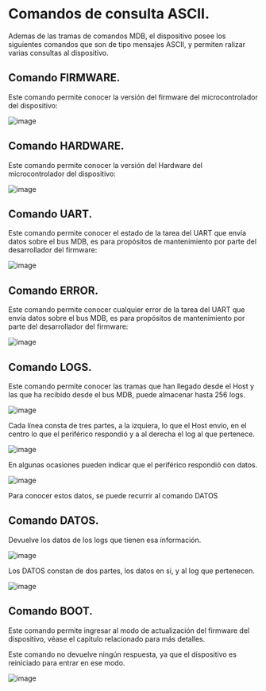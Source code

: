 # Comandos de consulta ASCII.

Ademas de las tramas de comandos MDB, el dispositivo posee los siguientes comandos que son de tipo mensajes ASCII, y permiten ralizar varias consultas al dispositivo.

## Comando FIRMWARE.

Este comando permite conocer la versión del firmware del microcontrolador del dispositivo:

![image](https://github.com/user-attachments/assets/ddf066ee-e9e1-480a-ae39-d15ecf015ab8)

## Comando HARDWARE.

Este comando permite conocer la versión del Hardware del microcontrolador del dispositivo:

![image](https://github.com/user-attachments/assets/d7cf4699-c66e-4abd-af71-55d2edb1a9d9)

## Comando UART.

Este comando permite conocer el estado de la tarea del UART que envía datos sobre el bus MDB, es para propósitos de mantenimiento por parte del desarrollador del firmware:

![image](https://github.com/user-attachments/assets/41849251-5713-4f2e-ba18-342bef0e406a)

## Comando ERROR.

Este comando permite conocer cualquier error de la tarea del UART que envía datos sobre el bus MDB, es para propósitos de mantenimiento por parte del desarrollador del firmware:

![image](https://github.com/user-attachments/assets/d4813bd8-8b52-4cf9-a20c-4fa1a96f4c3d)


## Comando LOGS.

Este comando permite conocer las tramas que han llegado desde el Host y las que ha recibido desde el bus MDB, puede almacenar hasta 256 logs.


![image](https://github.com/user-attachments/assets/c119abb8-958a-4566-90f9-1a7656630b8f)

Cada línea consta de tres partes, a la izquiera, lo que el Host envío, en el centro lo que el periférico respondió y a al derecha el log al que pertenece.

![image](https://github.com/user-attachments/assets/5605d902-ce71-4562-9c07-cd13b868522a)

En algunas ocasiones pueden indicar que el periférico respondió con datos.

![image](https://github.com/user-attachments/assets/e7d1dd1f-523a-4fa9-903d-817f7680996f)

Para conocer estos datos, se puede recurrir al comando DATOS

## Comando DATOS.

Devuelve los datos de los logs que tienen esa información.

![image](https://github.com/user-attachments/assets/eec10ca4-edb5-4aa3-88fe-2510f3a697e0)

Los DATOS constan de dos partes, los datos en si, y al log que pertenecen.

![image](https://github.com/user-attachments/assets/74dcd439-d4c0-4597-9bab-b2ca17c031f3)

## Comando BOOT.

Este comando permite ingresar al modo de actualización del firmware del dispositivo, véase el capitulo relacionado para más detalles.

Este comando no devuelve ningún respuesta, ya que el dispositivo es reiniciado para entrar en ese modo.

![image](https://github.com/user-attachments/assets/6cc3e5e4-a628-4d46-ae7b-81f1c95d8208)












